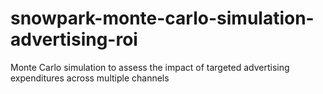 # snowpark-monte-carlo-simulation-advertising-roi
Monte Carlo simulation to assess the impact of targeted advertising expenditures across multiple channels
